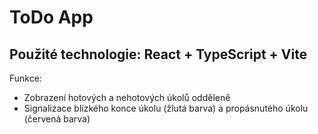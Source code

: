 # ToDo App
## Použité technologie: React + TypeScript + Vite

Funkce:
- Zobrazení hotových a nehotových úkolů odděleně
- Signalizace blízkého konce úkolu (žlutá barva) a propásnutého úkolu (červená barva)